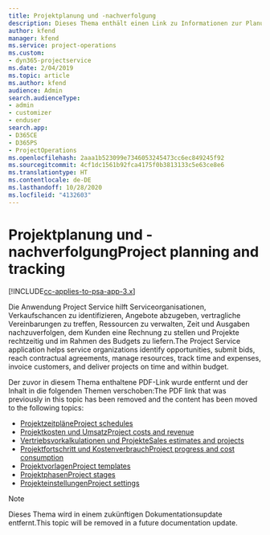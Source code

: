 ```yaml
---
title: Projektplanung und -nachverfolgung
description: Dieses Thema enthält einen Link zu Informationen zur Planung und Nachverfolgung in Project Service Automation.
author: kfend
manager: kfend
ms.service: project-operations
ms.custom:
- dyn365-projectservice
ms.date: 2/04/2019
ms.topic: article
ms.author: kfend
audience: Admin
search.audienceType:
- admin
- customizer
- enduser
search.app:
- D365CE
- D365PS
- ProjectOperations
ms.openlocfilehash: 2aaa1b523099e7346053245473cc6ec849245f92
ms.sourcegitcommit: 4cf1dc1561b92fca4175f0b3813133c5e63ce8e6
ms.translationtype: HT
ms.contentlocale: de-DE
ms.lasthandoff: 10/28/2020
ms.locfileid: "4132603"
---
```

# <a name="project-planning-and-tracking"></a><span data-ttu-id="f4446-103">Projektplanung und -nachverfolgung</span><span class="sxs-lookup"><span data-stu-id="f4446-103">Project planning and tracking</span></span>

[!INCLUDE[cc-applies-to-psa-app-3.x](../../includes/cc-applies-to-psa-app-3x.md)]

<span data-ttu-id="f4446-104">Die Anwendung Project Service hilft Serviceorganisationen, Verkaufschancen zu identifizieren, Angebote abzugeben, vertragliche Vereinbarungen zu treffen, Ressourcen zu verwalten, Zeit und Ausgaben nachzuverfolgen, dem Kunden eine Rechnung zu stellen und Projekte rechtzeitig und im Rahmen des Budgets zu liefern.</span><span class="sxs-lookup"><span data-stu-id="f4446-104">The Project Service application helps service organizations identify opportunities, submit bids, reach contractual agreements, manage resources, track time and expenses, invoice customers, and deliver projects on time and within budget.</span></span> 

<span data-ttu-id="f4446-105">Der zuvor in diesem Thema enthaltene PDF-Link wurde entfernt und der Inhalt in die folgenden Themen verschoben:</span><span class="sxs-lookup"><span data-stu-id="f4446-105">The PDF link that was previously in this topic has been removed and the content has been moved to the following topics:</span></span>

- [<span data-ttu-id="f4446-106">Projektzeitpläne</span><span class="sxs-lookup"><span data-stu-id="f4446-106">Project schedules</span></span>](../project-creating.md)
- [<span data-ttu-id="f4446-107">Projektkosten und Umsatz</span><span class="sxs-lookup"><span data-stu-id="f4446-107">Project costs and revenue</span></span>](../project-estimating.md)
- [<span data-ttu-id="f4446-108">Vertriebsvorkalkulationen und Projekte</span><span class="sxs-lookup"><span data-stu-id="f4446-108">Sales estimates and projects</span></span>](../project-leveraging.md)
- [<span data-ttu-id="f4446-109">Projektfortschritt und Kostenverbrauch</span><span class="sxs-lookup"><span data-stu-id="f4446-109">Project progress and cost consumption</span></span>](../project-tracking.md)
- [<span data-ttu-id="f4446-110">Projektvorlagen</span><span class="sxs-lookup"><span data-stu-id="f4446-110">Project templates</span></span>](../project-templates.md)
- [<span data-ttu-id="f4446-111">Projektphasen</span><span class="sxs-lookup"><span data-stu-id="f4446-111">Project stages</span></span>](../project-stages.md)
- [<span data-ttu-id="f4446-112">Projekteinstellungen</span><span class="sxs-lookup"><span data-stu-id="f4446-112">Project settings</span></span>](../project-settings.md)

> [!NOTE]
> <span data-ttu-id="f4446-113">Dieses Thema wird in einem zukünftigen Dokumentationsupdate entfernt.</span><span class="sxs-lookup"><span data-stu-id="f4446-113">This topic will be removed in a future documentation update.</span></span> 
